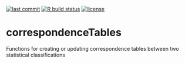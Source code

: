 <!-- badges: start -->
[![last commit](https://img.shields.io/github/last-commit/eurostat/correspondenceTables?style=flat)](https://github.com/eurostat/correspondenceTables/commits/)
[![R build
status](https://github.com/eurostat/correspondenceTables/workflows/R-CMD-check/badge.svg)](https://github.com/eurostat/correspondenceTables/actions)
[![license](https://img.shields.io/badge/license-EUPL-success)](https://joinup.ec.europa.eu/collection/eupl/eupl-text-eupl-12)
<!-- badges: end -->

# correspondenceTables
Functions for creating or updating correspondence tables between two statistical classifications
